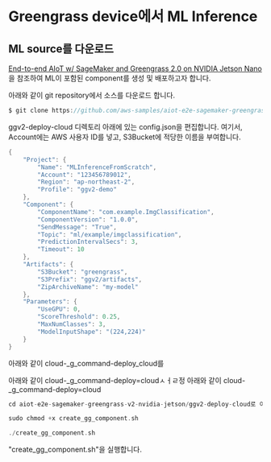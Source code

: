 # Greengrass device에서 ML Inference

## ML source를 다운로드 


[End-to-end AIoT w/ SageMaker and Greengrass 2.0 on NVIDIA Jetson Nano ](https://github.com/aws-samples/aiot-e2e-sagemaker-greengrass-v2-nvidia-jetson/blob/main/README_kr.md)을 참조하여 ML이 포함된 component를 생성 및 배포하고자 합니다.

아래와 같이 git repository에서 소스를 다운로드 합니다. 

```c
$ git clone https://github.com/aws-samples/aiot-e2e-sagemaker-greengrass-v2-nvidia-jetson
```

ggv2-deploy-cloud 디렉토리 아래에 있는 config.json을 편집합니다. 여기서, Account에는 AWS 사용자 ID를 넣고, S3Bucket에 적당한 이름을 부여합니다. 


```c
{
    "Project": {
        "Name": "MLInferenceFromScratch",
        "Account": "123456789012",
        "Region": "ap-northeast-2",
        "Profile": "ggv2-demo"
    },
    "Component": {
        "ComponentName": "com.example.ImgClassification",
        "ComponentVersion": "1.0.0",
        "SendMessage": "True",
        "Topic": "ml/example/imgclassification",
        "PredictionIntervalSecs": 3,
        "Timeout": 10
    },
    "Artifacts": {
        "S3Bucket": "greengrass",
        "S3Prefix": "ggv2/artifacts",
        "ZipArchiveName": "my-model"
    },
    "Parameters": {
        "UseGPU": 0,
        "ScoreThreshold": 0.25,
        "MaxNumClasses": 3,
        "ModelInputShape": "(224,224)"
    }
}
```

아래와 같이 cloud-_g_command-deploy_cloud를 

아래와 같이 cloud-_g_command-deploy=cloudㅅㅓㄹ정
아래와 같이 cloud-_g_command-deploy=cloud
```c
cd aiot-e2e-sagemaker-greengrass-v2-nvidia-jetson/ggv2-deploy-cloud로 이동합니다.

sudo chmod +x create_gg_component.sh

./create_gg_component.sh
```

"create_gg_component.sh"을 실행합니다.
